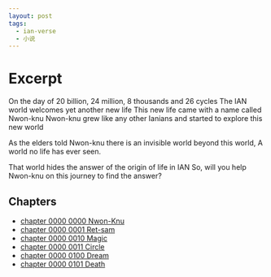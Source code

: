 ```yaml
---
layout: post
tags:
  - ian-verse
  - 小说
---
```


# Excerpt

On the day of 20 billion, 24 million, 8 thousands and 26 cycles
The IAN world welcomes yet another new life
This new life came with a name called Nwon-knu
Nwon-knu grew like any other Ianians
and started to explore this new world

As the elders told Nwon-knu
there is an invisible world beyond this world,
A world no life has ever seen.

That world hides the answer of the origin of life in IAN
So, will you help Nwon-knu on this journey to find the answer?

## Chapters

- [chapter 0000 0000 Nwon-Knu](./2024/08/26/ian-verse-0000-0000-nwon-knu.html)
- [chapter 0000 0001 Ret-sam](./2024/08/26/ian-verse-0000-0001-ret-sam.html)
- [chapter 0000 0010 Magic](./2024/08/27/ian-verse-0000-0010-magic.html)
- [chapter 0000 0011 Circle](./2024/08/27/ian-verse-0000-0011-circle.html)
- [chapter 0000 0100 Dream](./2024/08/27/ian-verse-0000-0100-dream.html)
- [chapter 0000 0101 Death](./2024/08/28/ian-verse-0000-0101-death.html)
